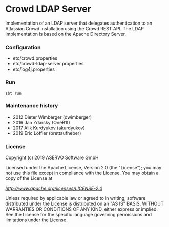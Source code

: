 Crowd LDAP Server
=================

Implementation of an LDAP server that delegates authentication to an Atlassian Crowd installation using the Crowd
REST API. The LDAP implementation is based on the Apache Directory Server.

### Configuration

* etc/crowd.properties
* etc/crowd-ldap-server.properties
* etc/log4j.properties

### Run

	sbt run

### Maintenance history

* 2012 Dieter Wimberger (dwimberger)
* 2016 Jan Zdarsky (OneB1t)
* 2017 Alik Kurdyukov (akurdyukov)
* 2019 Eric Löffler (brettaufheber)

### License

Copyright (c) 2019 ASERVO Software GmbH

Licensed under the Apache License, Version 2.0 (the "License");
you may not use this file except in compliance with the License.
You may obtain a copy of the License at

_http://www.apache.org/licenses/LICENSE-2.0_

Unless required by applicable law or agreed to in writing, software
distributed under the License is distributed on an "AS IS" BASIS,
WITHOUT WARRANTIES OR CONDITIONS OF ANY KIND, either express or implied.
See the License for the specific language governing permissions and
limitations under the License.

